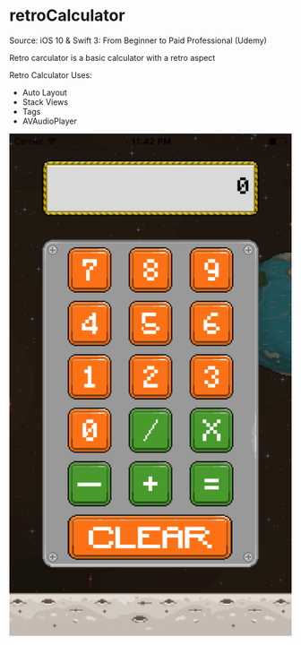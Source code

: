 # retroCalculator

Source: iOS 10 & Swift 3: From Beginner to Paid Professional (Udemy)

Retro carculator is a basic calculator with a retro aspect

Retro Calculator Uses:

* Auto Layout
* Stack Views
* Tags
* AVAudioPlayer

![GitHub Logo](screenShot.png)
